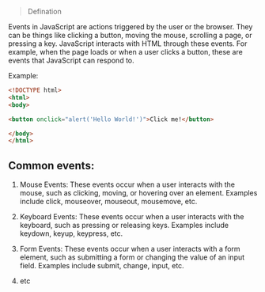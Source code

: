 >Defination

Events in JavaScript are actions triggered by the user or the browser. They can be things like clicking a button, moving the mouse, scrolling a page, or pressing a key.
JavaScript interacts with HTML through these events. For example, when the page loads or when a user clicks a button, these are events that JavaScript can respond to.

Example:
``` html
<!DOCTYPE html>
<html>
<body>

<button onclick="alert('Hello World!')">Click me!</button>

</body>
</html>
```

## Common events:

1. Mouse Events: These events occur when a user interacts with the mouse, such as clicking, moving, or hovering over an element. Examples include click, mouseover, mouseout, mousemove, etc.

2. Keyboard Events: These events occur when a user interacts with the keyboard, such as pressing or releasing keys. Examples include keydown, keyup, keypress, etc.

3. Form Events: These events occur when a user interacts with a form element, such as submitting a form or changing the value of an input field. Examples include submit, change, input, etc.

4. etc